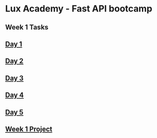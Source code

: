 # Lux Academy - Fast API bootcamp

## Week 1 Tasks

## [Day 1](https://github.com/Danny10ison/lux-academy-fast_api-bootcamp/blob/main/Day1.md)

## [Day 2](https://github.com/Danny10ison/lux-academy-fast_api-bootcamp/blob/main/Day2.md)

## [Day 3](https://github.com/Danny10ison/lux-academy-fast_api-bootcamp/blob/main/Day3.md)

## [Day 4](https://github.com/Danny10ison/lux-academy-fast_api-bootcamp/blob/main/Day4.md)

## [Day 5](https://github.com/Danny10ison/lux-academy-fast_api-bootcamp/blob/main/Day5.md)

## [Week 1 Project](https://github.com/Danny10ison/lux-academy-fast_api-bootcamp/tree/main/week1project)


